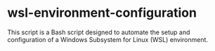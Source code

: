 # wsl-environment-configuration
This script is a Bash script designed to automate the setup and configuration of a Windows Subsystem for Linux (WSL) environment. 
